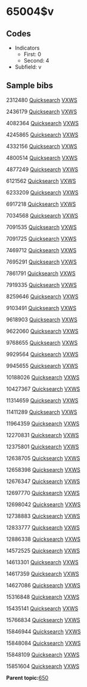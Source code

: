 # 65004$v

## Codes

-   Indicators
    -   First: 0
    -   Second: 4
-   Subfield: v

## Sample bibs

2312480 [Quicksearch](https://search.library.yale.edu/catalog/2312480) [VXWS](http://prodorbis.library.yale.edu:7014/vxws/GetHoldingsService?bibId=2312480)

2436179 [Quicksearch](https://search.library.yale.edu/catalog/2436179) [VXWS](http://prodorbis.library.yale.edu:7014/vxws/GetHoldingsService?bibId=2436179)

4082364 [Quicksearch](https://search.library.yale.edu/catalog/4082364) [VXWS](http://prodorbis.library.yale.edu:7014/vxws/GetHoldingsService?bibId=4082364)

4245865 [Quicksearch](https://search.library.yale.edu/catalog/4245865) [VXWS](http://prodorbis.library.yale.edu:7014/vxws/GetHoldingsService?bibId=4245865)

4332156 [Quicksearch](https://search.library.yale.edu/catalog/4332156) [VXWS](http://prodorbis.library.yale.edu:7014/vxws/GetHoldingsService?bibId=4332156)

4800514 [Quicksearch](https://search.library.yale.edu/catalog/4800514) [VXWS](http://prodorbis.library.yale.edu:7014/vxws/GetHoldingsService?bibId=4800514)

4877249 [Quicksearch](https://search.library.yale.edu/catalog/4877249) [VXWS](http://prodorbis.library.yale.edu:7014/vxws/GetHoldingsService?bibId=4877249)

6121562 [Quicksearch](https://search.library.yale.edu/catalog/6121562) [VXWS](http://prodorbis.library.yale.edu:7014/vxws/GetHoldingsService?bibId=6121562)

6233209 [Quicksearch](https://search.library.yale.edu/catalog/6233209) [VXWS](http://prodorbis.library.yale.edu:7014/vxws/GetHoldingsService?bibId=6233209)

6917218 [Quicksearch](https://search.library.yale.edu/catalog/6917218) [VXWS](http://prodorbis.library.yale.edu:7014/vxws/GetHoldingsService?bibId=6917218)

7034568 [Quicksearch](https://search.library.yale.edu/catalog/7034568) [VXWS](http://prodorbis.library.yale.edu:7014/vxws/GetHoldingsService?bibId=7034568)

7091535 [Quicksearch](https://search.library.yale.edu/catalog/7091535) [VXWS](http://prodorbis.library.yale.edu:7014/vxws/GetHoldingsService?bibId=7091535)

7091725 [Quicksearch](https://search.library.yale.edu/catalog/7091725) [VXWS](http://prodorbis.library.yale.edu:7014/vxws/GetHoldingsService?bibId=7091725)

7469712 [Quicksearch](https://search.library.yale.edu/catalog/7469712) [VXWS](http://prodorbis.library.yale.edu:7014/vxws/GetHoldingsService?bibId=7469712)

7695291 [Quicksearch](https://search.library.yale.edu/catalog/7695291) [VXWS](http://prodorbis.library.yale.edu:7014/vxws/GetHoldingsService?bibId=7695291)

7861791 [Quicksearch](https://search.library.yale.edu/catalog/7861791) [VXWS](http://prodorbis.library.yale.edu:7014/vxws/GetHoldingsService?bibId=7861791)

7919335 [Quicksearch](https://search.library.yale.edu/catalog/7919335) [VXWS](http://prodorbis.library.yale.edu:7014/vxws/GetHoldingsService?bibId=7919335)

8259646 [Quicksearch](https://search.library.yale.edu/catalog/8259646) [VXWS](http://prodorbis.library.yale.edu:7014/vxws/GetHoldingsService?bibId=8259646)

9103491 [Quicksearch](https://search.library.yale.edu/catalog/9103491) [VXWS](http://prodorbis.library.yale.edu:7014/vxws/GetHoldingsService?bibId=9103491)

9618903 [Quicksearch](https://search.library.yale.edu/catalog/9618903) [VXWS](http://prodorbis.library.yale.edu:7014/vxws/GetHoldingsService?bibId=9618903)

9622060 [Quicksearch](https://search.library.yale.edu/catalog/9622060) [VXWS](http://prodorbis.library.yale.edu:7014/vxws/GetHoldingsService?bibId=9622060)

9768655 [Quicksearch](https://search.library.yale.edu/catalog/9768655) [VXWS](http://prodorbis.library.yale.edu:7014/vxws/GetHoldingsService?bibId=9768655)

9929564 [Quicksearch](https://search.library.yale.edu/catalog/9929564) [VXWS](http://prodorbis.library.yale.edu:7014/vxws/GetHoldingsService?bibId=9929564)

9945655 [Quicksearch](https://search.library.yale.edu/catalog/9945655) [VXWS](http://prodorbis.library.yale.edu:7014/vxws/GetHoldingsService?bibId=9945655)

10188026 [Quicksearch](https://search.library.yale.edu/catalog/10188026) [VXWS](http://prodorbis.library.yale.edu:7014/vxws/GetHoldingsService?bibId=10188026)

10427367 [Quicksearch](https://search.library.yale.edu/catalog/10427367) [VXWS](http://prodorbis.library.yale.edu:7014/vxws/GetHoldingsService?bibId=10427367)

11314659 [Quicksearch](https://search.library.yale.edu/catalog/11314659) [VXWS](http://prodorbis.library.yale.edu:7014/vxws/GetHoldingsService?bibId=11314659)

11411289 [Quicksearch](https://search.library.yale.edu/catalog/11411289) [VXWS](http://prodorbis.library.yale.edu:7014/vxws/GetHoldingsService?bibId=11411289)

11964359 [Quicksearch](https://search.library.yale.edu/catalog/11964359) [VXWS](http://prodorbis.library.yale.edu:7014/vxws/GetHoldingsService?bibId=11964359)

12270831 [Quicksearch](https://search.library.yale.edu/catalog/12270831) [VXWS](http://prodorbis.library.yale.edu:7014/vxws/GetHoldingsService?bibId=12270831)

12375801 [Quicksearch](https://search.library.yale.edu/catalog/12375801) [VXWS](http://prodorbis.library.yale.edu:7014/vxws/GetHoldingsService?bibId=12375801)

12638705 [Quicksearch](https://search.library.yale.edu/catalog/12638705) [VXWS](http://prodorbis.library.yale.edu:7014/vxws/GetHoldingsService?bibId=12638705)

12658398 [Quicksearch](https://search.library.yale.edu/catalog/12658398) [VXWS](http://prodorbis.library.yale.edu:7014/vxws/GetHoldingsService?bibId=12658398)

12676347 [Quicksearch](https://search.library.yale.edu/catalog/12676347) [VXWS](http://prodorbis.library.yale.edu:7014/vxws/GetHoldingsService?bibId=12676347)

12697770 [Quicksearch](https://search.library.yale.edu/catalog/12697770) [VXWS](http://prodorbis.library.yale.edu:7014/vxws/GetHoldingsService?bibId=12697770)

12698042 [Quicksearch](https://search.library.yale.edu/catalog/12698042) [VXWS](http://prodorbis.library.yale.edu:7014/vxws/GetHoldingsService?bibId=12698042)

12738883 [Quicksearch](https://search.library.yale.edu/catalog/12738883) [VXWS](http://prodorbis.library.yale.edu:7014/vxws/GetHoldingsService?bibId=12738883)

12833777 [Quicksearch](https://search.library.yale.edu/catalog/12833777) [VXWS](http://prodorbis.library.yale.edu:7014/vxws/GetHoldingsService?bibId=12833777)

12886338 [Quicksearch](https://search.library.yale.edu/catalog/12886338) [VXWS](http://prodorbis.library.yale.edu:7014/vxws/GetHoldingsService?bibId=12886338)

14572525 [Quicksearch](https://search.library.yale.edu/catalog/14572525) [VXWS](http://prodorbis.library.yale.edu:7014/vxws/GetHoldingsService?bibId=14572525)

14613301 [Quicksearch](https://search.library.yale.edu/catalog/14613301) [VXWS](http://prodorbis.library.yale.edu:7014/vxws/GetHoldingsService?bibId=14613301)

14617359 [Quicksearch](https://search.library.yale.edu/catalog/14617359) [VXWS](http://prodorbis.library.yale.edu:7014/vxws/GetHoldingsService?bibId=14617359)

14627086 [Quicksearch](https://search.library.yale.edu/catalog/14627086) [VXWS](http://prodorbis.library.yale.edu:7014/vxws/GetHoldingsService?bibId=14627086)

15316848 [Quicksearch](https://search.library.yale.edu/catalog/15316848) [VXWS](http://prodorbis.library.yale.edu:7014/vxws/GetHoldingsService?bibId=15316848)

15435141 [Quicksearch](https://search.library.yale.edu/catalog/15435141) [VXWS](http://prodorbis.library.yale.edu:7014/vxws/GetHoldingsService?bibId=15435141)

15766834 [Quicksearch](https://search.library.yale.edu/catalog/15766834) [VXWS](http://prodorbis.library.yale.edu:7014/vxws/GetHoldingsService?bibId=15766834)

15846944 [Quicksearch](https://search.library.yale.edu/catalog/15846944) [VXWS](http://prodorbis.library.yale.edu:7014/vxws/GetHoldingsService?bibId=15846944)

15848084 [Quicksearch](https://search.library.yale.edu/catalog/15848084) [VXWS](http://prodorbis.library.yale.edu:7014/vxws/GetHoldingsService?bibId=15848084)

15848109 [Quicksearch](https://search.library.yale.edu/catalog/15848109) [VXWS](http://prodorbis.library.yale.edu:7014/vxws/GetHoldingsService?bibId=15848109)

15851604 [Quicksearch](https://search.library.yale.edu/catalog/15851604) [VXWS](http://prodorbis.library.yale.edu:7014/vxws/GetHoldingsService?bibId=15851604)

**Parent topic:**[650](../../tags/650/650.md)

